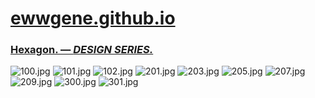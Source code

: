 
# [ewwgene.github.io](https://ewwgene.github.io/)
### [Hexagon. — _DESIGN SERIES._](https://ewwgene.github.io/Hexagon)
<a id="100"></a> ![100.jpg](https://ewwgene.github.io/Hexagon/100.jpg)
<a id="101"></a> ![101.jpg](https://ewwgene.github.io/Hexagon/101.jpg)
<a id="102"></a> ![102.jpg](https://ewwgene.github.io/Hexagon/102.jpg)
<a id="201m"></a> ![201.jpg](https://ewwgene.github.io/Hexagon/Making/201.jpg)
<a id="203m"></a> ![203.jpg](https://ewwgene.github.io/Hexagon/Making/203.jpg)
<a id="205m"></a> ![205.jpg](https://ewwgene.github.io/Hexagon/Making/205.jpg)
<a id="207m"></a> ![207.jpg](https://ewwgene.github.io/Hexagon/Making/207.jpg)
<a id="209m"></a> ![209.jpg](https://ewwgene.github.io/Hexagon/Making/209.jpg)
<a id="300"></a> ![300.jpg](https://ewwgene.github.io/Hexagon/300.jpg)
<a id="301"></a> ![301.jpg](https://ewwgene.github.io/Hexagon/301.jpg)

